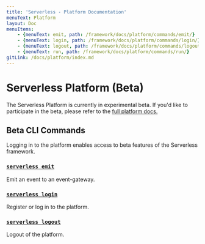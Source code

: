 ```yaml
---
title: 'Serverless - Platform Documentation'
menuText: Platform
layout: Doc
menuItems:
    - {menuText: emit, path: /framework/docs/platform/commands/emit/}
    - {menuText: login, path: /framework/docs/platform/commands/login/}
    - {menuText: logout, path: /framework/docs/platform/commands/logout/}
    - {menuText: run, path: /framework/docs/platform/commands/run/}
gitLink: /docs/platform/index.md
---
```


# Serverless Platform (Beta)

The Serverless Platform is currently in experimental beta. If you'd like to participate in the beta, please refer to the [full platform docs.](https://github.com/serverless/platform)

## Beta CLI Commands

Logging in to the platform enables access to beta features of the Serverless framework.

### [`serverless emit`](./commands/emit)
Emit an event to an event-gateway.

### [`serverless login`](./commands/login)
Register or log in to the platform.

### [`serverless logout`](./commands/logout)
Logout of the platform.
